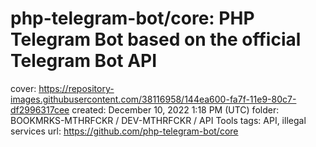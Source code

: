 # php-telegram-bot/core: PHP Telegram Bot based on the official Telegram Bot API

cover: https://repository-images.githubusercontent.com/38116958/144ea600-fa7f-11e9-80c7-df2996317cee
created: December 10, 2022 1:18 PM (UTC)
folder: BOOKMRKS-MTHRFCKR / DEV-MTHRFCKR / API Tools
tags: API, illegal services
url: https://github.com/php-telegram-bot/core
